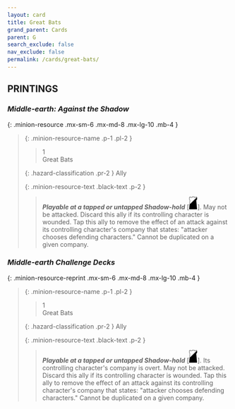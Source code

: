 ```yaml
---
layout: card
title: Great Bats
grand_parent: Cards
parent: G
search_exclude: false
nav_exclude: false
permalink: /cards/great-bats/
---
```


## PRINTINGS


### _Middle-earth: Against the Shadow_

{: .minion-resource .mx-sm-6 .mx-md-8 .mx-lg-10 .mb-4 }
> {: .minion-resource-name .p-1 .pl-2 }
> > <div class="hazard-mp">1</div>
> > <div class="card-name">Great Bats</div>
>
> {: .hazard-classification .pr-2 }
> Ally
>
> {: .minion-resource-text .black-text .p-2 }
> > ***Playable at a tapped or untapped Shadow-hold*** <nobr>[<img src="/assets/images/shadow-hold.svg">]</nobr>. May not be attacked. Discard this ally if its controlling character is wounded. Tap this ally to remove the effect of an attack against its controlling character's company that states: "attacker chooses defending characters." Cannot be duplicated on a given company. 
> 

### _Middle-earth Challenge Decks_

{: .minion-resource-reprint .mx-sm-6 .mx-md-8 .mx-lg-10 .mb-4 }
> {: .minion-resource-name .p-1 .pl-2 }
> > <div class="hazard-mp">1</div>
> > <div class="card-name">Great Bats</div>
>
> {: .hazard-classification .pr-2 }
> Ally
>
> {: .minion-resource-text .black-text .p-2 }
> > ***Playable at a tapped or untapped Shadow-hold*** <nobr>[<img src="/assets/images/shadow-hold.svg">]</nobr>. Its controlling character's company is overt. May not be attacked. Discard this ally if its controlling character is wounded. Tap this ally to remove the effect of an attack against its controlling character's company that states: "attacker chooses defending characters." Cannot be duplicated on a given company. 
> 
